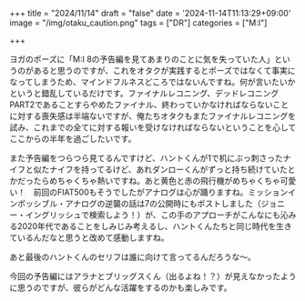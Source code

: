+++
title = "2024/11/14"
draft = "false"
date = '2024-11-14T11:13:29+09:00'
image = "/img/otaku_caution.png"
tags = ["DR"]
categories = ["M:I"]

+++

ヨガのポーズに「M:I 8の予告編を見てあまりのことに気を失っていた人」というのがあると思うのですが、これをオタクが実践するとポーズではなくて事実になってしまうため、マインドフルネスどころではないんですね。何が言いたいかというと錯乱しているだけです。ファイナルレコニング、デッドレコニングPART2であることすらやめたファイナル、終わっていかなければならないことに対する喪失感は半端ないですが、俺たちオタクもまたファイナルレコニングを試み、これまでの全てに対する報いを受けなければならないということを心してここからの半年を過ごしたいです。

また予告編をつらつら見てるんですけど、ハントくんが1で机にぶっ刺さったナイフと似たナイフを持ってるけど、あれダンローくんがずっと持ち続けていたとかだったらめちゃくちゃ熱いですね。あと黄色と赤の飛行機がめちゃくちゃ可愛い！　前回のFIAT500もそうでしたがアナログは心が踊りますね。ミッションインポッシブル・アナログの逆襲の話は7の公開時にもポストしました（ジョニー・イングリッシュで検索しよう！）が、この手のアプローチがこんなにも沁みる2020年代であることをしみじみ考えるし、ハントくんたちと同じ時代を生きているんだなと思うと改めて感動しますね。

あと最後のハントくんのセリフは誰に向けて言ってるんだろうな〜。

今回の予告編にはアラナとブリッグスくん（出るよね！？）が見えなかったように思うのですが、彼らがどんな活躍をするのかも楽しみです。
